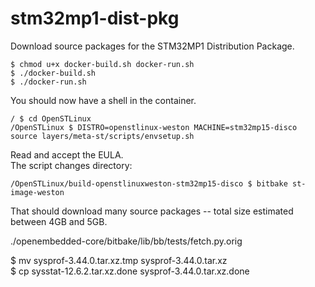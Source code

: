 # stm32mp1-dist-pkg

Download source packages for the STM32MP1 Distribution Package.

```
$ chmod u+x docker-build.sh docker-run.sh
$ ./docker-build.sh
$ ./docker-run.sh
```
You should now have a shell in the container.
```
/ $ cd OpenSTLinux
/OpenSTLinux $ DISTRO=openstlinux-weston MACHINE=stm32mp15-disco source layers/meta-st/scripts/envsetup.sh
```
Read and accept the EULA.  
The script changes directory:
```
/OpenSTLinux/build-openstlinuxweston-stm32mp15-disco $ bitbake st-image-weston
```
That should download many source packages -- total size estimated between 4GB and 5GB.

./openembedded-core/bitbake/lib/bb/tests/fetch.py.orig

$ mv sysprof-3.44.0.tar.xz.tmp sysprof-3.44.0.tar.xz    
$ cp sysstat-12.6.2.tar.xz.done sysprof-3.44.0.tar.xz.done
